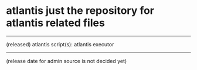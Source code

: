 # atlantis just the repository for atlantis related files
--------------------------------------------------------------

(released) atlantis script(s): atlantis executor

--------------------------------------------------------------
(release date for admin source is not decided yet)
